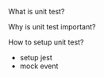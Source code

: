 What is unit test?


Why is unit test important?


How to setup unit test?
- setup jest
- mock event
